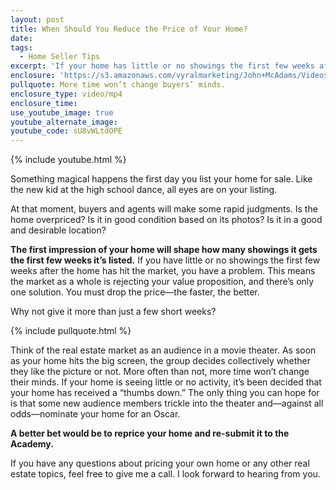 ```yaml
---
layout: post
title: When Should You Reduce the Price of Your Home?
date:
tags:
  - Home Seller Tips
excerpt: 'If your home has little or no showings the first few weeks after it’s been listed, you have a problem. The only solution is to reprice it.'
enclosure: 'https://s3.amazonaws.com/vyralmarketing/John+McAdams/Videos/2017/July/Ocean+City+Real+Estate+Agent-+When+to+Drop+the+Price.mp4'
pullquote: More time won’t change buyers’ minds.
enclosure_type: video/mp4
enclosure_time:
use_youtube_image: true
youtube_alternate_image:
youtube_code: sU8vWLtdOPE
---
```



{% include youtube.html %}

Something magical happens the first day you list your home for sale. Like the new kid at the high school dance, all eyes are on your listing.

At that moment, buyers and agents will make some rapid judgments. Is the home overpriced? Is it in good condition based on its photos? Is it in a good and desirable location?

**The first impression of your home will shape how many showings it gets the first few weeks it’s listed.** If you have little or no showings the first few weeks after the home has hit the market, you have a problem. This means the market as a whole is rejecting your value proposition, and there’s only one solution. You must drop the price—the faster, the better.

Why not give it more than just a few short weeks?

{% include pullquote.html %}

Think of the real estate market as an audience in a movie theater. As soon as your home hits the big screen, the group decides collectively whether they like the picture or not. More often than not, more time won’t change their minds. If your home is seeing little or no activity, it’s been decided that your home has received a “thumbs down.” The only thing you can hope for is that some new audience members trickle into the theater and—against all odds—nominate your home for an Oscar.

**A better bet would be to reprice your home and re-submit it to the Academy.**

If you have any questions about pricing your own home or any other real estate topics, feel free to give me a call. I look forward to hearing from you.